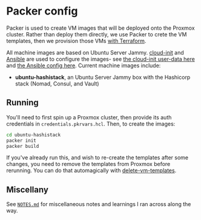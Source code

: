 # Packer config

Packer is used to create VM images that will be deployed onto the Proxmox cluster. Rather than deploy them directly, we use Packer to crete the VM templates, then we provision those VMs [with Terraform](../terraform/README.md).

All machine images are based on Ubuntu Server Jammy. [cloud-init](https://cloud-init.io/) and [Ansible](https://www.ansible.com/) are used to configure the images- see [the cloud-init user-data here](./ubuntu-hashistack/http/user-data) and [the Ansible config here](../ansible/README.md). Current machine images include:

- **ubuntu-hashistack**, an Ubuntu Server Jammy box with the Hashicorp stack (Nomad, Consul, and Vault)

## Running

You'll need to first spin up a Proxmox cluster, then provide its auth credentials in `credentials.pkrvars.hcl`. Then, to create the images:

```sh
cd ubuntu-hashistack
packer init
packer build
```

If you've already run this, and wish to re-create the templates after some changes, you need to remove the templates from Proxmox before rerunning. You can do that automagically with [delete-vm-templates](../bin/delete-vm-templates).

## Miscellany

See [`NOTES.md`](./NOTES.md) for miscellaneous notes and learnings I ran across along the way.
